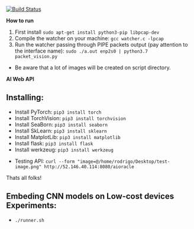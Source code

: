 [![Build Status](https://travis-ci.org/joemccann/dillinger.svg?branch=master)](https://travis-ci.org/joemccann/dillinger)

**How to run**

1. First install ```sudo apt-get install python3-pip libpcap-dev```
2. Compile the watcher on your machine: ```gcc watcher.c -lpcap```
3. Run the watcher passing through PIPE packets output (pay attention to the interface name): ```sudo ./a.out enp2s0 | python3.7 packet_vision.py```

- Be aware that a lot of images will be created on script directory.


**AI Web API**

## Installing:
* Install PyTorch: ```pip3 install torch```
* Install TorchVision: ```pip3 install torchvision```
* Install SeaBorn: ```pip3 install seaborn```
* Install SkLearn: ```pip3 install sklearn```
* Install MatplotLib: ```pip3 install matplotlib```
* Install flask: ```pip3 install flask```
* Install werkzeug: ```pip3 install werkzeug```

- Testing API: ```curl --form "image=@/home/rodrigo/Desktop/test-image.png" http://52.146.40.114:8080/aioracle```

Thats all folks!


## Embeding CNN models on Low-cost devices Experiments:

* ```./runner.sh```
